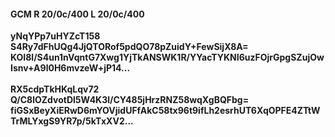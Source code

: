 #### GCM R 20/0c/400 L 20/0c/400
**yNqYPp7uHYZcT158**<br/>**S4Ry7dFhUQg4JjQTORof5pdQO78pZuidY+FewSijX8A=**<br/>**KOI8l/S4un1nVqntG7Xwg1YjTkANSWK1R/YYacTYKNI6uzFOjrGpgSZujOwIsnv+A9l0H6mvzeW+jP14...**<br/><br/>
**RX5cdpTkHKqLqv72**<br/>**Q/C8lOZdvotDl5W4K3l/CY485jHrzRNZ58wqXgBQFbg=**<br/>**fiGSxBeyXiERwD6mYOVjidUFfAkC58tx96t9ifLh2esrhUT6XqOPFE4ZTtWTrMLYxgS9YR7p/5kTxXV2...**